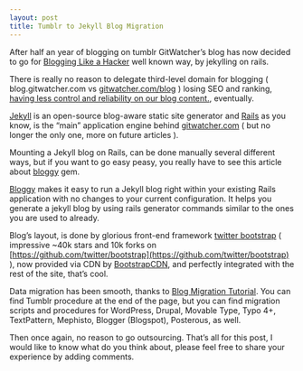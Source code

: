 ```yaml
---
layout: post
title: Tumblr to Jekyll Blog Migration
---
```

After half an year of blogging on tumblr GitWatcher’s blog has now decided to go for [Blogging Like a Hacker](http://tom.preston-werner.com/2008/11/17/blogging-like-a-hacker.html) well known way, by jekylling on rails.  

There is really no reason to delegate third-level domain for blogging ( blog.gitwatcher.com vs [gitwatcher.com/blog](http://gitwatcher.com/blog) ) losing SEO and ranking, [having less control and reliability on our blog content.](http://webapps.stackexchange.com/questions/22586/my-tumblr-blog-disappeared), eventually.

[Jekyll](http://jekyllrb.com/) is an open-source blog-aware static site generator and [Rails](http://rubyonrails.org/) as you know, is the “main” application engine behind [gitwatcher.com](http://gitwatcher.com) ( but no longer the only one, more on future articles ).

Mounting a Jekyll blog on Rails, can be done manually several different ways, but if you want to go easy peasy, you really have to see this article about [bloggy](http://www.engineyard.com/blog/2012/introducing-bloggy-a-simple-way-to-add-a-jekyll-blog-to-any-rails-application/) gem.

[Bloggy](https://github.com/zbruhnke/bloggy) makes it easy to run a Jekyll blog right within your existing Rails application with no changes to your current configuration. It helps you generate a jekyll blog by using rails generator commands similar to the ones you are used to already.

Blog’s layout, is done by glorious front-end framework [twitter bootstrap](http://twitter.github.com/bootstrap/) ( impressive ~40k stars and 10k forks on [https://github.com/twitter/bootstrap](https://github.com/twitter/bootstrap) ), now provided via CDN by [BootstrapCDN](http://www.bootstrapcdn.com/), and perfectly integrated with the rest of the site, that’s cool.

Data migration has been smooth, thanks to [Blog Migration Tutorial](https://github.com/mojombo/jekyll/wiki/Blog-Migrations). You can find Tumblr procedure at the end of the page, but you can find migration scripts and procedures for WordPress, Drupal, Movable Type, Typo 4+, TextPattern, Mephisto, Blogger (Blogspot), Posterous, as well.

Then once again, no reason to go outsourcing. That’s all for this post, I would like to know what do you think about, please feel free to share your experience by adding comments.
